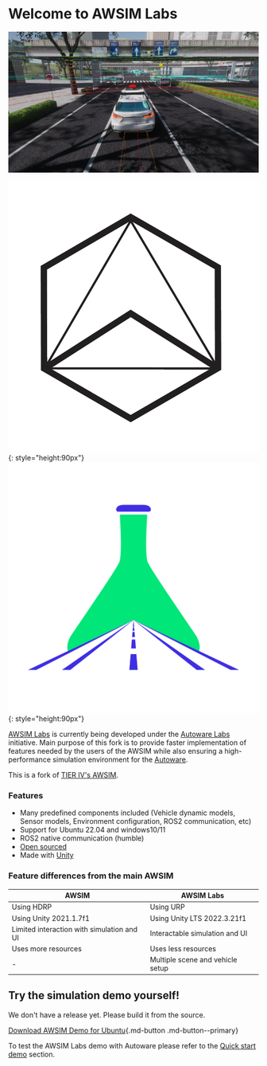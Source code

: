 # Welcome to AWSIM Labs

![](assets/images/E2ESim.png)

![](assets/images/autoware-foundation.png){: style="height:90px"}
![](assets/images/awsim-labs-logo.png){: style="height:90px"}

[AWSIM Labs](https://github.com/autowarefoundation/AWSIM) is currently being developed under the [Autoware Labs](https://github.com/orgs/autowarefoundation/discussions/4550) initiative. Main purpose of this fork is to provide faster implementation of features needed by the users of the AWSIM while also ensuring a high-performance simulation environment for the [Autoware](https://github.com/autowarefoundation/autoware).

This is a fork of [TIER IV's AWSIM](https://github.com/tier4/AWSIM).

### Features

- Many predefined components included (Vehicle dynamic models, Sensor models, Environment configuration, ROS2 communication, etc)
- Support for Ubuntu 22.04 and windows10/11
- ROS2 native communication (humble)
- [Open sourced](https://autowarefoundation.com/autowarefoundation/AWSIM)
- Made with [Unity](https://unity.com/)


### Feature differences from the main AWSIM

| AWSIM                                      | AWSIM Labs                       |
|--------------------------------------------|----------------------------------|
| Using HDRP                                 | Using URP                        |
| Using Unity 2021.1.7f1                     | Using Unity LTS 2022.3.21f1      |
| Limited interaction with simulation and UI | Interactable simulation and UI   |
| Uses more resources                        | Uses less resources              |
| -                                          | Multiple scene and vehicle setup |

## Try the simulation demo yourself!
We don't have a release yet. Please build it from the source.

[Download AWSIM Demo for Ubuntu](https://github.com/autowarefoundation/AWSIM/releases/download/v1.2.0/AWSIM_v1.2.0.zip){.md-button .md-button--primary}

To test the AWSIM Labs demo with Autoware please refer to the [Quick start demo](./GettingStarted/QuickStartDemo/index.md) section.

